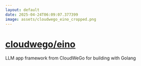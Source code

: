 ```yaml
---
layout: default
date: 2025-04-24T06:09:07.377399
image: assets/cloudwego_eino_cropped.png
---
```


# [cloudwego/eino](https://github.com/cloudwego/eino)

LLM app framework from CloudWeGo for building with Golang
